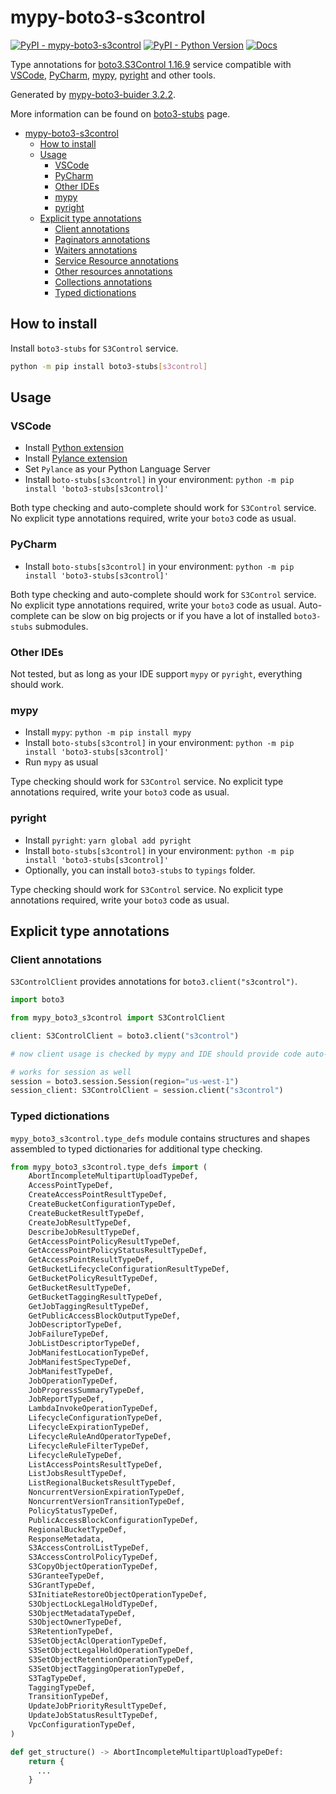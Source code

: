 # mypy-boto3-s3control

[![PyPI - mypy-boto3-s3control](https://img.shields.io/pypi/v/mypy-boto3-s3control.svg?color=blue)](https://pypi.org/project/mypy-boto3-s3control)
[![PyPI - Python Version](https://img.shields.io/pypi/pyversions/mypy-boto3-s3control.svg?color=blue)](https://pypi.org/project/mypy-boto3-s3control)
[![Docs](https://img.shields.io/readthedocs/mypy-boto3-builder.svg?color=blue)](https://mypy-boto3-builder.readthedocs.io/)

Type annotations for
[boto3.S3Control 1.16.9](https://boto3.amazonaws.com/v1/documentation/api/1.16.9/reference/services/s3control.html#S3Control) service
compatible with
[VSCode](https://code.visualstudio.com/),
[PyCharm](https://www.jetbrains.com/pycharm/),
[mypy](https://github.com/python/mypy),
[pyright](https://github.com/microsoft/pyright)
and other tools.

Generated by [mypy-boto3-buider 3.2.2](https://github.com/vemel/mypy_boto3_builder).

More information can be found on [boto3-stubs](https://pypi.org/project/boto3-stubs/) page.

- [mypy-boto3-s3control](#mypy-boto3-s3control)
  - [How to install](#how-to-install)
  - [Usage](#usage)
    - [VSCode](#vscode)
    - [PyCharm](#pycharm)
    - [Other IDEs](#other-ides)
    - [mypy](#mypy)
    - [pyright](#pyright)
  - [Explicit type annotations](#explicit-type-annotations)
    - [Client annotations](#client-annotations)
    - [Paginators annotations](#paginators-annotations)
    - [Waiters annotations](#waiters-annotations)
    - [Service Resource annotations](#service-resource-annotations)
    - [Other resources annotations](#other-resources-annotations)
    - [Collections annotations](#collections-annotations)
    - [Typed dictionations](#typed-dictionations)

## How to install

Install `boto3-stubs` for `S3Control` service.

```bash
python -m pip install boto3-stubs[s3control]
```

## Usage

### VSCode

- Install [Python extension](https://marketplace.visualstudio.com/items?itemName=ms-python.python)
- Install [Pylance extension](https://marketplace.visualstudio.com/items?itemName=ms-python.vscode-pylance)
- Set `Pylance` as your Python Language Server
- Install `boto-stubs[s3control]` in your environment: `python -m pip install 'boto3-stubs[s3control]'`

Both type checking and auto-complete should work for `S3Control` service.
No explicit type annotations required, write your `boto3` code as usual.

### PyCharm

- Install `boto-stubs[s3control]` in your environment: `python -m pip install 'boto3-stubs[s3control]'`

Both type checking and auto-complete should work for `S3Control` service.
No explicit type annotations required, write your `boto3` code as usual.
Auto-complete can be slow on big projects or if you have a lot of installed `boto3-stubs` submodules.

### Other IDEs

Not tested, but as long as your IDE support `mypy` or `pyright`, everything should work.

### mypy

- Install `mypy`: `python -m pip install mypy`
- Install `boto-stubs[s3control]` in your environment: `python -m pip install 'boto3-stubs[s3control]'`
- Run `mypy` as usual

Type checking should work for `S3Control` service.
No explicit type annotations required, write your `boto3` code as usual.

### pyright

- Install `pyright`: `yarn global add pyright`
- Install `boto-stubs[s3control]` in your environment: `python -m pip install 'boto3-stubs[s3control]'`
- Optionally, you can install `boto3-stubs` to `typings` folder.

Type checking should work for `S3Control` service.
No explicit type annotations required, write your `boto3` code as usual.

## Explicit type annotations

### Client annotations

`S3ControlClient` provides annotations for `boto3.client("s3control")`.

```python
import boto3

from mypy_boto3_s3control import S3ControlClient

client: S3ControlClient = boto3.client("s3control")

# now client usage is checked by mypy and IDE should provide code auto-complete

# works for session as well
session = boto3.session.Session(region="us-west-1")
session_client: S3ControlClient = session.client("s3control")
```








### Typed dictionations

`mypy_boto3_s3control.type_defs` module contains structures and shapes assembled
to typed dictionaries for additional type checking.

```python
from mypy_boto3_s3control.type_defs import (
    AbortIncompleteMultipartUploadTypeDef,
    AccessPointTypeDef,
    CreateAccessPointResultTypeDef,
    CreateBucketConfigurationTypeDef,
    CreateBucketResultTypeDef,
    CreateJobResultTypeDef,
    DescribeJobResultTypeDef,
    GetAccessPointPolicyResultTypeDef,
    GetAccessPointPolicyStatusResultTypeDef,
    GetAccessPointResultTypeDef,
    GetBucketLifecycleConfigurationResultTypeDef,
    GetBucketPolicyResultTypeDef,
    GetBucketResultTypeDef,
    GetBucketTaggingResultTypeDef,
    GetJobTaggingResultTypeDef,
    GetPublicAccessBlockOutputTypeDef,
    JobDescriptorTypeDef,
    JobFailureTypeDef,
    JobListDescriptorTypeDef,
    JobManifestLocationTypeDef,
    JobManifestSpecTypeDef,
    JobManifestTypeDef,
    JobOperationTypeDef,
    JobProgressSummaryTypeDef,
    JobReportTypeDef,
    LambdaInvokeOperationTypeDef,
    LifecycleConfigurationTypeDef,
    LifecycleExpirationTypeDef,
    LifecycleRuleAndOperatorTypeDef,
    LifecycleRuleFilterTypeDef,
    LifecycleRuleTypeDef,
    ListAccessPointsResultTypeDef,
    ListJobsResultTypeDef,
    ListRegionalBucketsResultTypeDef,
    NoncurrentVersionExpirationTypeDef,
    NoncurrentVersionTransitionTypeDef,
    PolicyStatusTypeDef,
    PublicAccessBlockConfigurationTypeDef,
    RegionalBucketTypeDef,
    ResponseMetadata,
    S3AccessControlListTypeDef,
    S3AccessControlPolicyTypeDef,
    S3CopyObjectOperationTypeDef,
    S3GranteeTypeDef,
    S3GrantTypeDef,
    S3InitiateRestoreObjectOperationTypeDef,
    S3ObjectLockLegalHoldTypeDef,
    S3ObjectMetadataTypeDef,
    S3ObjectOwnerTypeDef,
    S3RetentionTypeDef,
    S3SetObjectAclOperationTypeDef,
    S3SetObjectLegalHoldOperationTypeDef,
    S3SetObjectRetentionOperationTypeDef,
    S3SetObjectTaggingOperationTypeDef,
    S3TagTypeDef,
    TaggingTypeDef,
    TransitionTypeDef,
    UpdateJobPriorityResultTypeDef,
    UpdateJobStatusResultTypeDef,
    VpcConfigurationTypeDef,
)

def get_structure() -> AbortIncompleteMultipartUploadTypeDef:
    return {
      ...
    }
```

